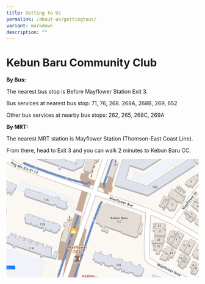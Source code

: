 ```yaml
---
title: Getting to Us
permalink: /about-us/gettingtous/
variant: markdown
description: ""
---
```

# **Kebun Baru Community Club**

**By Bus:** 

The nearest bus stop is Before Mayflower Station Exit 3. 

Bus services at nearest bus stop: 71, 76, 268. 268A, 268B, 269, 652

Other bus services at nearby bus stops: 262, 265, 268C, 269A

**By MRT:**

The nearest MRT station is Mayflower Station (Thomson-East Coast Line). 

From there, head to Exit 3 and you can walk 2 minutes to Kebun Baru CC. 



![](/images/onemap_kbcc.PNG)